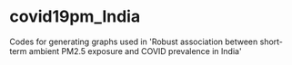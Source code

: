 # covid19pm_India
Codes for generating graphs used in 'Robust association between short-term ambient PM2.5 exposure and COVID prevalence in India'

